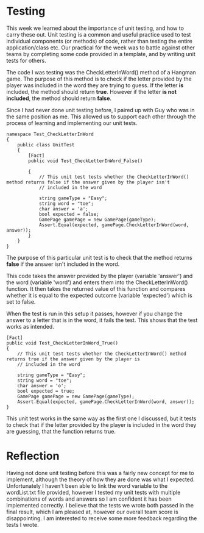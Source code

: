 # Testing

This week we learned about the importance of unit testing, and how to carry these out. Unit testing is a common and useful practice used to test individual components (or methods) of code, rather than testing the entire application/class etc. Our practical for the week was to battle against other teams by completing some code provided in a template, and by writing unit tests for others.

The code I was testing was the CheckLetterInWord() method of a Hangman game. The purpose of this method is to check if the letter provided by the player was included in the word they are trying to guess. If the letter __is__ included, the method should return __true__. However if the letter __is not included__, the method should return __false__.

Since I had never done unit testing before, I paired up with Guy who was in the same position as me. This allowed us to support each other through the process of learning and implementing our unit tests.

```
namespace Test_CheckLetterInWord
{
    public class UnitTest
    {
        [Fact]
        public void Test_CheckLetterInWord_False()

        {
            // This unit test tests whether the CheckLetterInWord() method returns false if the answer given by the player isn't 
            // included in the word

            string gameType = "Easy";
            string word = "toe";
            char answer = 'a';
            bool expected = false;
            GamePage gamePage = new GamePage(gameType);
            Assert.Equal(expected, gamePage.CheckLetterInWord(word, answer));            
        }
    }
}
```
The purpose of this particular unit test is to check that the method returns __false__ if the answer isn't included in the word. 

This code takes the answer provided by the player (variable 'answer') and the word (variable 'word') and enters them into the CheckLetterInWord() function. It then takes the returned value of this function and compares whether it is equal to the expected outcome (variable 'expected') which is set to false. 

When the test is run in this setup it passes, however if you change the answer to a letter that is in the word, it fails the test. This shows that the test works as intended. 

```
[Fact]
public void Test_CheckLetterInWord_True()
{
    // This unit test tests whether the CheckLetterInWord() method returns true if the answer given by the player is 
    // included in the word

    string gameType = "Easy";
    string word = "toe";
    char answer = 'o';
    bool expected = true;
    GamePage gamePage = new GamePage(gameType);
    Assert.Equal(expected, gamePage.CheckLetterInWord(word, answer));
}
```

This unit test works in the same way as the first one I discussed, but it tests to check that if the letter provided by the player is included in the word they are guessing, that the function returns true.

# Reflection
Having not done unit testing before this was a fairly new concept for me to implement, although the theory of how they are done was what I expected. Unfortunately I haven't been able to link the word variable to the wordList.txt file provided, however I tested my unit tests with multiple combinations of words and answers so I am confident it has been implemented correctly. I believe that the tests we wrote both passed in the final result, which I am pleased at, however our overall team score is disappointing. I am interested to receive some more feedback regarding the tests I wrote.
